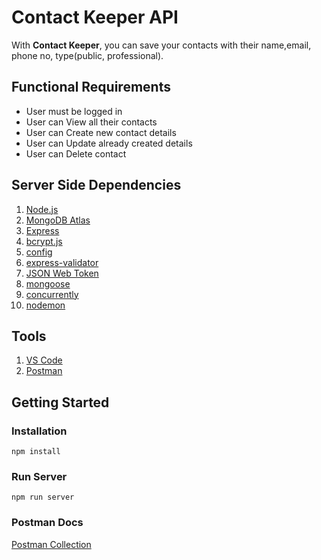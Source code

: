 # Contact Keeper API

With **Contact Keeper**, you can save your contacts with their name,email, phone no, type(public, professional).

## Functional Requirements

- User must be logged in
- User can View all their contacts
- User can Create new contact details
- User can Update already created details
- User can Delete contact

## Server Side Dependencies

1. [Node.js](https://nodejs.org/en/)
1. [MongoDB Atlas](https://www.mongodb.com/cloud/atlas)
1. [Express](https://expressjs.com/)
1. [bcrypt.js](https://www.npmjs.com/package/bcryptjs)
1. [config](https://www.npmjs.com/package/config)
1. [express-validator](https://www.npmjs.com/package/express-validator)
1. [JSON Web Token](https://jwt.io/)
1. [mongoose](https://www.npmjs.com/package/mongoose)
1. [concurrently](https://www.npmjs.com/package/concurrently)
1. [nodemon](https://www.npmjs.com/package/nodemon)

## Tools

1. [VS Code](https://code.visualstudio.com/)
2. [Postman](https://www.postman.com/)

## Getting Started

### Installation

```console
npm install
```

### Run Server

```console
npm run server
```

### Postman Docs

[Postman Collection](https://documenter.getpostman.com/view/16774571/TzsZq8Q3)
